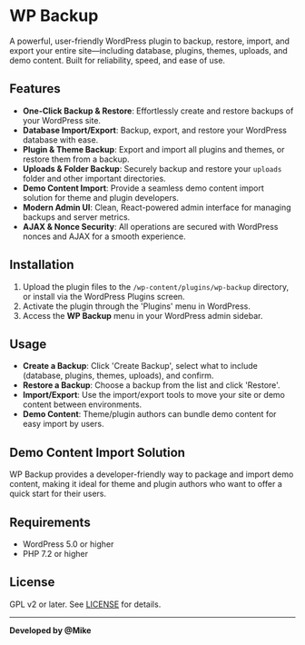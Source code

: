 # WP Backup

A powerful, user-friendly WordPress plugin to backup, restore, import, and export your entire site—including database, plugins, themes, uploads, and demo content. Built for reliability, speed, and ease of use.

## Features

- **One-Click Backup & Restore**: Effortlessly create and restore backups of your WordPress site.
- **Database Import/Export**: Backup, export, and restore your WordPress database with ease.
- **Plugin & Theme Backup**: Export and import all plugins and themes, or restore them from a backup.
- **Uploads & Folder Backup**: Securely backup and restore your `uploads` folder and other important directories.
- **Demo Content Import**: Provide a seamless demo content import solution for theme and plugin developers.
- **Modern Admin UI**: Clean, React-powered admin interface for managing backups and server metrics.
- **AJAX & Nonce Security**: All operations are secured with WordPress nonces and AJAX for a smooth experience.

## Installation

1. Upload the plugin files to the `/wp-content/plugins/wp-backup` directory, or install via the WordPress Plugins screen.
2. Activate the plugin through the 'Plugins' menu in WordPress.
3. Access the **WP Backup** menu in your WordPress admin sidebar.

## Usage

- **Create a Backup**: Click 'Create Backup', select what to include (database, plugins, themes, uploads), and confirm.
- **Restore a Backup**: Choose a backup from the list and click 'Restore'.
- **Import/Export**: Use the import/export tools to move your site or demo content between environments.
- **Demo Content**: Theme/plugin authors can bundle demo content for easy import by users.

## Demo Content Import Solution

WP Backup provides a developer-friendly way to package and import demo content, making it ideal for theme and plugin authors who want to offer a quick start for their users.

## Requirements

- WordPress 5.0 or higher
- PHP 7.2 or higher

## License

GPL v2 or later. See [LICENSE](https://www.gnu.org/licenses/gpl-2.0.html) for details.

---

**Developed by @Mike**
